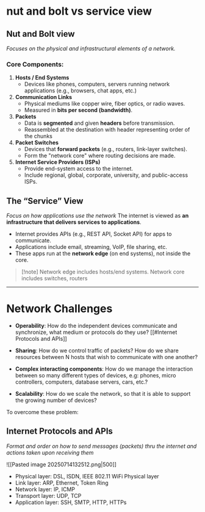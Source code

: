 # nut and bolt vs service view

## Nut and Bolt view
*Focuses on the physical and infrastructural elements of a network.*
### Core Components:
1. **Hosts / End Systems**
	- Devices like phones, computers, servers running network applications (e.g., browsers, chat apps, etc.)
2. **Communication Links**
    - Physical mediums like copper wire, fiber optics, or radio waves.
    - Measured in **bits per second (bandwidth)**.
3. **Packets**
    - Data is **segmented** and given **headers** before transmission.
    -  Reassembled at the destination with header representing order of the chunks
4. **Packet Switches**
    - Devices that **forward packets** (e.g., routers, link-layer switches).
    - Form the "network core" where routing decisions are made.
5. **Internet Service Providers (ISPs)**
    - Provide end-system access to the internet.
    - Include regional, global, corporate, university, and public-access ISPs.

## The “Service” View
*Focus on how applications use the network*
The internet is viewed as **an infrastructure that delivers services to applications**.
- Internet provides APIs (e.g., REST API, Socket API) for apps to communicate.
- Applications include email, streaming, VoIP, file sharing, etc.
- These apps run at the **network edge** (on end systems), not inside the core.

>[!note] Network edge includes hosts/end systems. Network core includes switches, routers

---
# Network Challenges

- **Operability**: How do the independent devices communicate and synchronize, what medium or protocols do they use?
	[[#Internet Protocols and APIs]]
- **Sharing**: How do we control traffic of packets? How do we share resources between N hosts that wish to communicate with one another?

- **Complex interacting components**: How do we manage the interaction between so many different types of devices, e.g: phones, micro controllers, computers, database servers, cars, etc.?

- **Scalability**: How do we scale the network, so that it is able to support the growing number of devices?

To overcome these problem:

## Internet Protocols and APIs
*Format and order on how to send messages (packets) thru the internet and actions taken upon receiving them* 

![[Pasted image 20250714132512.png|500]]
- Physical layer: DSL, ISDN, IEEE 802.11 WiFi Physical layer
- Link layer: ARP, Ethernet, Token Ring
- Network layer: IP, ICMP
- Transport layer: UDP, TCP
- Application layer: SSH, SMTP, HTTP, HTTPs